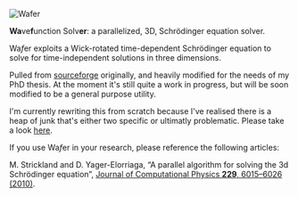 ![Wafer](http://tcqp.science/images/projects/wafer800.png "Wafer")

**Wa**ve**f**unction Solv**er**: a parallelized, 3D, Schrödinger equation solver.

Wa*f*er exploits a Wick-rotated time-dependent Schrödinger equation to solve for time-independent solutions in three dimensions.

Pulled from [sourceforge](http://sourceforge.net/projects/quantumfdtd/) originally, and heavily modified for the needs of my PhD thesis. At the moment it's still quite a work in progress, but will be soon modified to be a general purpose utility.

I'm currently rewriting this from scratch because I've realised there is a heap of junk that's either two specific or ultimatly problematic. Please take a look [here](https://github.com/Libbum/Wafer).

If you use Wa*f*er in your research, please reference the following articles:

M. Strickland and D. Yager-Elorriaga, “A parallel algorithm for solving the 3d Schrödinger equation”, [Journal of Computational Physics __229__, 6015–6026 (2010)](http://dx.doi.org/10.1016/j.jcp.2010.04.032).
